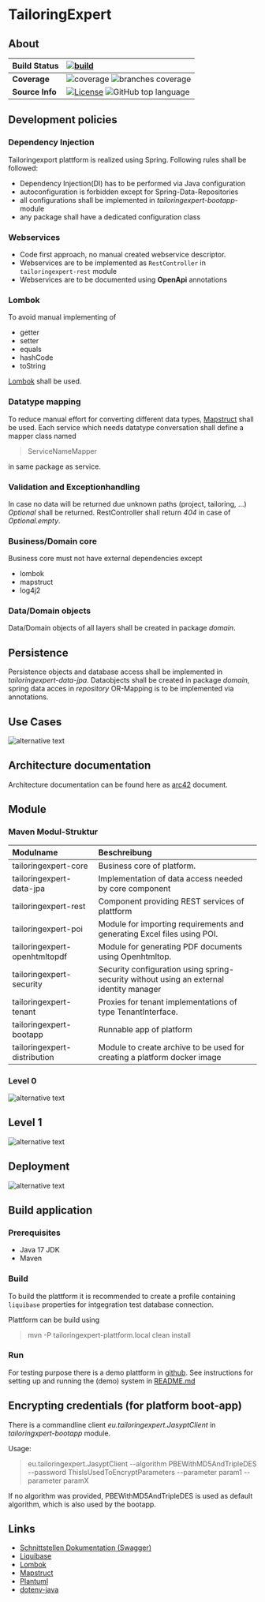 # TailoringExpert

## About

| __Build Status__ | [![build](https://github.com/tailoringexpert/plattform/actions/workflows/build.yml/badge.svg)](https://github.com/tailoringexpert/plattform/actions/workflows/build.yml) |
|:-----------------| :--- |
| __Coverage__     | ![coverage](../badges/jacoco.svg) ![branches coverage](../badges/branches.svg) |
| __Source Info__  | [![License](https://img.shields.io/github/license/tailoringexpert/plattform)](https://github.com/tailoringexpert/plattform/blob/main/LICENSE) ![GitHub top language](https://img.shields.io/github/languages/top/tailoringexpert/plattform) |

## Development policies

### Dependency Injection

Tailoringexport plattform is realized using Spring. Following rules shall be followed:

* Dependency Injection(DI) has to be performed via Java configuration
* autoconfiguration is forbidden except for Spring-Data-Repositories
* all configurations shall be implemented in _tailoringexpert-bootapp_-module
* any package shall have a dedicated configuration class

### Webservices
*	Code first approach, no manual created webservice descriptor.
*	Webservices are to be implemented as `RestController` in `tailoringexpert-rest` module
*	Webservices are to be documented using **OpenApi** annotations

### Lombok

To avoid manual implementing of

*	getter
*	setter
*	equals
*	hashCode
*	toString

[Lombok](https://projectlombok.org "Lombok") shall be used.

### Datatype mapping

To reduce manual effort for converting different data types, [Mapstruct](https://mapstruct.org/) shall be used.
Each service which needs datatype conversation shall define a mapper class named 
  
> ServiceNameMapper

in same package as service.

### Validation and Exceptionhandling

In case no data will be returned due unknown paths (project, tailoring, ...) _Optional_ shall be returned.
RestController shall return _404_ in case of _Optional.empty_.

### Business/Domain core

Business core must not have external dependencies except 

* lombok
* mapstruct
* log4j2

### Data/Domain objects

Data/Domain objects of all layers shall be created in package _domain_.

## Persistence

Persistence objects and database access shall be implemented in _tailoringexpert-data-jpa_.
Dataobjects shall be created in package _domain_, spring data acces in _repository_
OR-Mapping is to be implemented via annotations.


## Use Cases

![alternative text](https://www.plantuml.com/plantuml/proxy?cache=no&src=https://raw.github.com/tailoringexpert/plattform/main/src/site/arc42/plantuml/Usecases.plantuml "Usecases")

## Architecture documentation

Architecture documentation can be found here as [arc42](src/site/arc42/tailoringexpert.adoc) document.

## Module

### Maven Modul-Struktur

| Modulname                     | Beschreibung                                                                                                                |
|:------------------------------|:----------------------------------------------------------------------------------------------------------------------------|
| tailoringexpert-core          | Business core of platform.                                                                                                  |
| tailoringexpert-data-jpa      | Implementation of data access needed by core component                                                                      |
| tailoringexpert-rest          | Component providing REST services of plattform                                                                              |
| tailoringexpert-poi           | Module for importing requirements and generating Excel files using POI.                                                     | 
| tailoringexpert-openhtmltopdf | Module for generating PDF documents using  Openhtmltop.                                                                     | 
| tailoringexpert-security      | Security configuration using spring-security without using an external identity manager                                     |
| tailoringexpert-tenant        | Proxies for tenant implementations of type TenantInterface.                                                                 |
| tailoringexpert-bootapp       | Runnable app of platform                                                                                                    |
| tailoringexpert-distribution | Module to create archive to be used for creating a platform docker image |
### Level 0

![alternative text](https://www.plantuml.com/plantuml/proxy?cache=no&src=https://raw.github.com/tailoringexpert/plattform/main/src/site/arc42/plantuml/level0.plantuml "Level 0")

## Level 1

![alternative text](https://www.plantuml.com/plantuml/proxy?cache=no&src=https://raw.github.com/tailoringexpert/plattform/main/src/site/arc42/plantuml/TailoringWhitebox.plantuml "Level 1")

## Deployment

![alternative text](https://www.plantuml.com/plantuml/proxy?cache=no&src=https://raw.github.com/tailoringexpert/plattform/main/src/site/arc42/plantuml/DeploymentDocker.plantuml "Deployment")

## Build application

### Prerequisites

- Java 17 JDK
- Maven

### Build

To build the plattform it is recommended to create a profile containing `liquibase` properties for intgegration test
database connection.

Plattform can be build using

> mvn -P tailoringexpert-plattform.local clean install

### Run

For testing purpose there is a demo plattform in [github](https://github.com/tailoringexpert/demo).
See instructions for setting up and running the (demo) system in [README.md](tailoringexpert-integrationtest/README.md)

## Encrypting credentials (for platform boot-app)
There is a commandline client _eu.tailoringexpert.JasyptClient_ in _tailoringxpert-bootapp_ module.

Usage:
> eu.tailoringexpert.JasyptClient --algorithm PBEWithMD5AndTripleDES --password ThisIsUsedToEncryptParameters --parameter param1 --parameter paramX

If no algorithm was provided, PBEWithMD5AndTripleDES is used as default algorithm, which is also used by the bootapp.

## Links

- [Schnittstellen Dokumentation (Swagger)](http://localhost:8080/swagger-ui.html#/)
- [Liquibase](https://www.liquibase.org/)
- [Lombok](https://projectlombok.org/)
- [Mapstruct](https://mapstruct.org/)
- [Plantuml](https://plantuml.com/)
- [dotenv-java](https://github.com/cdimascio/dotenv-java) 
